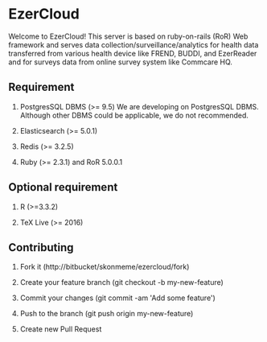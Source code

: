 # EzerCloud

Welcome to EzerCloud!
This server is based on ruby-on-rails (RoR) Web framework and serves data collection/surveillance/analytics for health data transferred from various health device like FREND, BUDDI, and EzerReader and for surveys data from online survey system like Commcare HQ.

## Requirement

1. PostgresSQL DBMS (>= 9.5)
We are developing on PostgresSQL DBMS. Although other DBMS could be applicable, we do not recommended.

2. Elasticsearch (>= 5.0.1)

3. Redis (>= 3.2.5)

4. Ruby (>= 2.3.1) and RoR 5.0.0.1

## Optional requirement

1. R (>=3.3.2)

2. TeX Live (>= 2016)

## Contributing
1. Fork it (http://bitbucket/skonmeme/ezercloud/fork)

2. Create your feature branch (git checkout -b my-new-feature)

3. Commit your changes (git commit -am 'Add some feature')

4. Push to the branch (git push origin my-new-feature)

5. Create new Pull Request